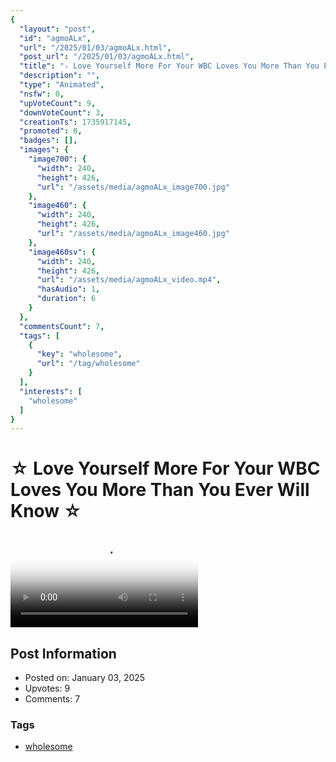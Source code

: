 ```yaml
---
{
  "layout": "post",
  "id": "agmoALx",
  "url": "/2025/01/03/agmoALx.html",
  "post_url": "/2025/01/03/agmoALx.html",
  "title": "☆ Love Yourself More For Your WBC Loves You More Than You Ever Will Know ☆",
  "description": "",
  "type": "Animated",
  "nsfw": 0,
  "upVoteCount": 9,
  "downVoteCount": 3,
  "creationTs": 1735917145,
  "promoted": 0,
  "badges": [],
  "images": {
    "image700": {
      "width": 240,
      "height": 426,
      "url": "/assets/media/agmoALx_image700.jpg"
    },
    "image460": {
      "width": 240,
      "height": 426,
      "url": "/assets/media/agmoALx_image460.jpg"
    },
    "image460sv": {
      "width": 240,
      "height": 426,
      "url": "/assets/media/agmoALx_video.mp4",
      "hasAudio": 1,
      "duration": 6
    }
  },
  "commentsCount": 7,
  "tags": [
    {
      "key": "wholesome",
      "url": "/tag/wholesome"
    }
  ],
  "interests": [
    "wholesome"
  ]
}
---
```


# ☆ Love Yourself More For Your WBC Loves You More Than You Ever Will Know ☆

<video controls playsinline loop poster="/assets/media/agmoALx_image460.jpg">
  <source src="/assets/media/agmoALx_video.mp4" type="video/mp4">
  Your browser does not support the video tag.
</video>

## Post Information

- Posted on: January 03, 2025
- Upvotes: 9
- Comments: 7

### Tags

- [wholesome](/tag/wholesome)
